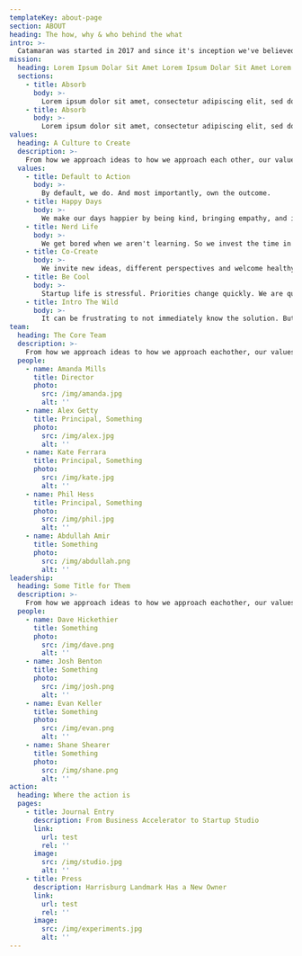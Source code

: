 ```yaml
---
templateKey: about-page
section: ABOUT
heading: The how, why & who behind the what
intro: >-
  Catamaran was started in 2017 and since it's inception we've believed by joining together founders and an expert team, that like a Catamaran the resulting twin-hulled vessel can outperform their mono-hauled counterparts.
mission:
  heading: Lorem Ipsum Dolar Sit Amet Lorem Ipsum Dolar Sit Amet Lorem Ipsum Dolar Sit Amet
  sections:
    - title: Absorb
      body: >-
        Lorem ipsum dolor sit amet, consectetur adipiscing elit, sed do eiusmod tempor incididunt ut labore et. Lorem ipsum dolor sit amet, consectetur adipiscing elit, sed do eiusmod tempor incididunt ut labore et.
    - title: Absorb
      body: >-
        Lorem ipsum dolor sit amet, consectetur adipiscing elit, sed do eiusmod tempor incididunt ut labore et. Lorem ipsum dolor sit amet, consectetur adipiscing elit, sed do eiusmod tempor incididunt ut labore et.
values:
  heading: A Culture to Create
  description: >-
    From how we approach ideas to how we approach each other, our values are there to remind us who we are and who we want to be.
  values:
    - title: Default to Action
      body: >-
        By default, we do. And most importantly, own the outcome.
    - title: Happy Days
      body: >-
        We make our days happier by being kind, bringing empathy, and investing in each other.
    - title: Nerd Life
      body: >-
        We get bored when we aren't learning. So we invest the time in ourselves and the team.
    - title: Co-Create
      body: >-
        We invite new ideas, different perspectives and welcome healthy debate. Our work is forever better because of it.
    - title: Be Cool
      body: >-
        Startup life is stressful. Priorities change quickly. We are quick to adapt. When the pressure is on, that's when we bring our A game.
    - title: Intro The Wild
      body: >-
        It can be frustrating to not immediately know the solution. But this is where we thrive. We embrace ambiguity by trusting the process, valuing communication and working hard.
team:
  heading: The Core Team
  description: >-
    From how we approach ideas to how we approach eachother, our values are there to remind us who we are and who we want to be.
  people:
    - name: Amanda Mills
      title: Director
      photo:
        src: /img/amanda.jpg
        alt: ''
    - name: Alex Getty
      title: Principal, Something
      photo:
        src: /img/alex.jpg
        alt: ''
    - name: Kate Ferrara
      title: Principal, Something
      photo:
        src: /img/kate.jpg
        alt: ''
    - name: Phil Hess
      title: Principal, Something
      photo:
        src: /img/phil.jpg
        alt: ''
    - name: Abdullah Amir
      title: Something
      photo:
        src: /img/abdullah.png
        alt: ''
leadership:
  heading: Some Title for Them
  description: >-
    From how we approach ideas to how we approach eachother, our values are there to remind us who we are and who we want to be.
  people:
    - name: Dave Hickethier
      title: Something
      photo:
        src: /img/dave.png
        alt: ''
    - name: Josh Benton
      title: Something
      photo:
        src: /img/josh.png
        alt: ''
    - name: Evan Keller
      title: Something
      photo:
        src: /img/evan.png
        alt: ''
    - name: Shane Shearer
      title: Something
      photo:
        src: /img/shane.png
        alt: ''
action:
  heading: Where the action is
  pages:
    - title: Journal Entry
      description: From Business Accelerator to Startup Studio
      link:
        url: test
        rel: ''
      image:
        src: /img/studio.jpg
        alt: ''
    - title: Press
      description: Harrisburg Landmark Has a New Owner
      link:
        url: test
        rel: ''
      image:
        src: /img/experiments.jpg
        alt: ''
---
```


